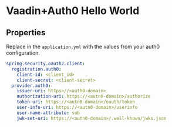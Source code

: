 # Vaadin+Auth0 Hello World

## Properties

Replace in the `application.yml` with the values from your auth0 configuration.

```yaml
spring.security.oauth2.client:
  registration.auth0:
    client-id: <client_id>
    client-secret: <client-secret>
  provider.auth0:
    issuer-uri: https>//<auth0-domain>
    authorization-uri: https://<autn0-domain>/authorize
    token-uri: https://<autn0-domain>/oauth/token
    user-info-uri: https://<autn0-domain>/userinfo
    user-name-attribute: sub
    jwk-set-uri: https://<autn0-domain>/.well-known/jwks.json
```